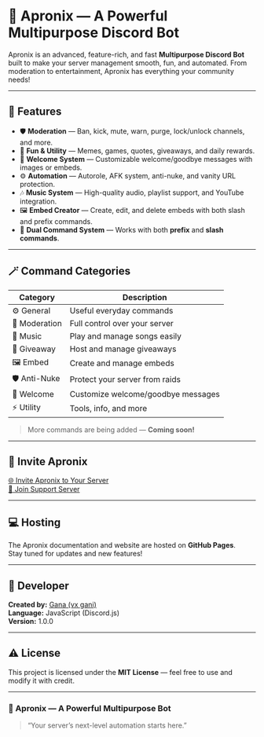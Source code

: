 # 🤖 Apronix — A Powerful Multipurpose Discord Bot

Apronix is an advanced, feature-rich, and fast **Multipurpose Discord Bot** built to make your server management smooth, fun, and automated. From moderation to entertainment, Apronix has everything your community needs!

---

## 🌟 Features

- 🛡️ **Moderation** — Ban, kick, mute, warn, purge, lock/unlock channels, and more.  
- 🎉 **Fun & Utility** — Memes, games, quotes, giveaways, and daily rewards.  
- 📢 **Welcome System** — Customizable welcome/goodbye messages with images or embeds.  
- ⚙️ **Automation** — Autorole, AFK system, anti-nuke, and vanity URL protection.  
- 🎶 **Music System** — High-quality audio, playlist support, and YouTube integration.  
- 🖼️ **Embed Creator** — Create, edit, and delete embeds with both slash and prefix commands.  
- 💬 **Dual Command System** — Works with both **prefix** and **slash commands**.

---

## 🪄 Command Categories

| Category | Description |
|-----------|-------------|
| ⚙️ General | Useful everyday commands |
| 🔨 Moderation | Full control over your server |
| 🎵 Music | Play and manage songs easily |
| 🎉 Giveaway | Host and manage giveaways |
| 🖼️ Embed | Create and manage embeds |
| 🛡️ Anti-Nuke | Protect your server from raids |
| 👋 Welcome | Customize welcome/goodbye messages |
| ⚡ Utility | Tools, info, and more |

> More commands are being added — **Coming soon!**

---

## 🔗 Invite Apronix

[🌐 Invite Apronix to Your Server](https://discord.com/oauth2/authorize?client_id=1381259403063332884)  
[💬 Join Support Server](https://discord.gg/mSMjjUUvmG)

---

## 💻 Hosting

The Apronix documentation and website are hosted on **GitHub Pages**.  
Stay tuned for updates and new features!

---

## 🧠 Developer

**Created by:** [Gana (vx gani)](https://github.com/)  
**Language:** JavaScript (Discord.js)  
**Version:** 1.0.0  

---

## ⚠️ License

This project is licensed under the **MIT License** — feel free to use and modify it with credit.

---

### 🌌 Apronix — A Powerful Multipurpose Bot  
> “Your server’s next-level automation starts here.”